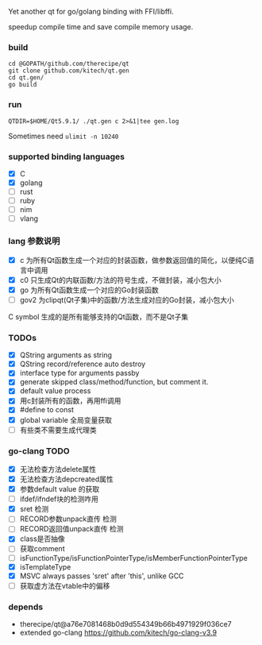 
Yet another qt for go/golang binding with FFI/libffi.

speedup compile time and save compile memory usage.

### build

    cd @GOPATH/github.com/therecipe/qt
    git clone github.com/kitech/qt.gen
    cd qt.gen/
    go build

### run 

    QTDIR=$HOME/Qt5.9.1/ ./qt.gen c 2>&1|tee gen.log
    
Sometimes need `ulimit -n 10240`

### supported binding languages
* [x] C
* [x] golang
* [ ] rust
* [ ] ruby
* [ ] nim
* [ ] vlang

### lang 参数说明
* [x] c 为所有Qt函数生成一个对应的封装函数，做参数返回值的简化，以便纯C语言中调用
* [x] c0 只生成Qt的内联函数/方法的符号生成，不做封装，减小包大小
* [x] go 为所有Qt函数生成一个对应的Go封装函数
* [ ] gov2 为clipqt(Qt子集)中的函数/方法生成对应的Go封装，减小包大小

C symbol 生成的是所有能够支持的Qt函数，而不是Qt子集

### TODOs
* [x] QString arguments as string
* [x] QString record/reference auto destroy
* [x] interface type for arguments passby
* [x] generate skipped class/method/function, but comment it.
* [x] default value process
* [x] 用c封装所有的函数，再用ffi调用
* [x] #define to const
* [x] global variable 全局变量获取
* [ ] 有些类不需要生成代理类

### go-clang TODO
* [x] 无法检查方法delete属性
* [x] 无法检查方法depcreated属性
* [x] 参数default value 的获取
* [ ] ifdef/ifndef块的检测咋用
* [x] sret 检测
* [ ] RECORD参数unpack直传 检测
* [ ] RECORD返回值unpack直传 检测
* [x] class是否抽像
* [ ] 获取comment
* [ ] isFunctionType/isFunctionPointerType/isMemberFunctionPointerType
* [x] isTemplateType
* [x] MSVC always passes 'sret' after 'this', unlike GCC
* [ ] 获取虚方法在vtable中的偏移

### depends
* therecipe/qt@a76e7081468b0d9d554349b66b4971929f036ce7
* extended go-clang https://github.com/kitech/go-clang-v3.9

